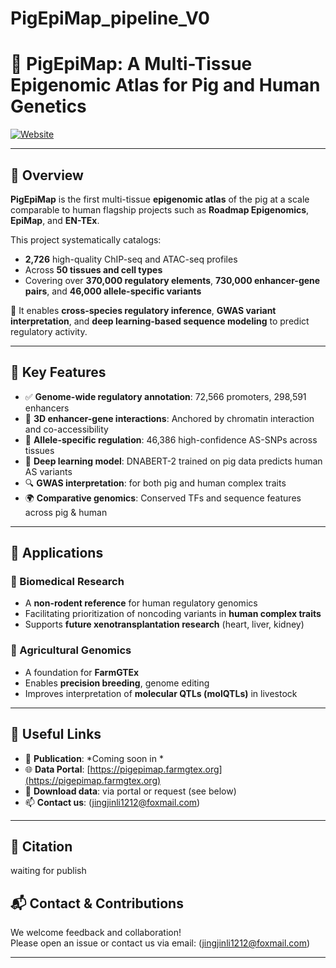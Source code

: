 # PigEpiMap_pipeline_V0

# 🐖 PigEpiMap: A Multi-Tissue Epigenomic Atlas for Pig and Human Genetics

[![Website](https://img.shields.io/badge/portal-pigepimap.farmgtex.org-blue?logo=githubpages)](https://pigepimap.farmgtex.org)

---

## 🌟 Overview

**PigEpiMap** is the first multi-tissue **epigenomic atlas** of the pig at a scale comparable to human flagship projects such as **Roadmap Epigenomics**, **EpiMap**, and **EN-TEx**.

This project systematically catalogs:
- **2,726** high-quality ChIP-seq and ATAC-seq profiles
- Across **50 tissues and cell types**
- Covering over **370,000 regulatory elements**, **730,000 enhancer-gene pairs**, and **46,000 allele-specific variants**

🔬 It enables **cross-species regulatory inference**, **GWAS variant interpretation**, and **deep learning-based sequence modeling** to predict  regulatory activity.

---

## 🧬 Key Features

- ✅ **Genome-wide regulatory annotation**: 72,566 promoters, 298,591 enhancers
- 🔁 **3D enhancer-gene interactions**: Anchored by chromatin interaction and co-accessibility
- 🧬 **Allele-specific regulation**: 46,386 high-confidence AS-SNPs across tissues
- 🤖 **Deep learning model**: DNABERT-2 trained on pig data predicts human AS variants
- 🔍 **GWAS interpretation**: for both pig and human complex traits
- 🌍 **Comparative genomics**: Conserved TFs and sequence features across pig & human

---

## 🚀 Applications

### 🔬 Biomedical Research
- A **non-rodent reference** for human regulatory genomics
- Facilitating prioritization of noncoding variants in **human complex traits**
- Supports **future xenotransplantation research** (heart, liver, kidney)

### 🐖 Agricultural Genomics
- A foundation for **FarmGTEx**
- Enables **precision breeding**, genome editing
- Improves interpretation of **molecular QTLs (molQTLs)** in livestock

---

## 🔗 Useful Links

- 📄 **Publication**: *Coming soon in *
- 🌐 **Data Portal**: [https://pigepimap.farmgtex.org](https://pigepimap.farmgtex.org)
- 📁 **Download data**: via portal or request (see below)
- 📫 **Contact us**: (jingjinli1212@foxmail.com)

---

## 📖 Citation

waiting for publish

## 📬 Contact & Contributions

We welcome feedback and collaboration!  
Please open an issue or contact us via email: (jingjinli1212@foxmail.com)

---
